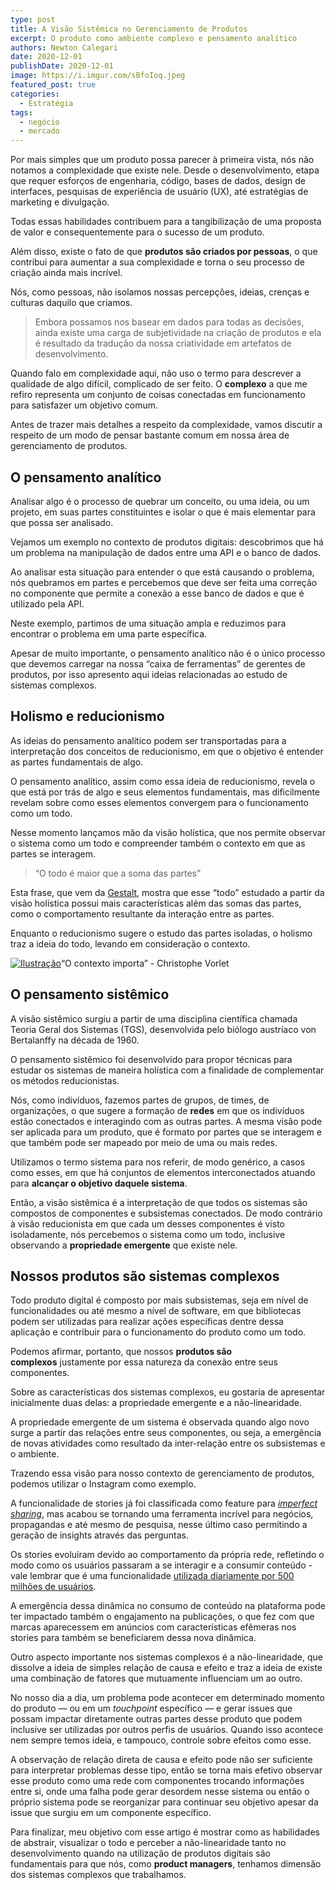 ```yaml
---
type: post
title: A Visão Sistêmica no Gerenciamento de Produtos
excerpt: O produto como ambiente complexo e pensamento analítico
authors: Newton Calegari
date: 2020-12-01
publishDate: 2020-12-01
image: https://i.imgur.com/sBfoIoq.jpeg
featured_post: true
categories:
  - Estratégia
tags:
  - negócio
  - mercado
---
```


Por mais simples que um produto possa parecer à primeira vista, nós não notamos a complexidade que existe nele. Desde o desenvolvimento, etapa que requer esforços de engenharia, código, bases de dados, design de interfaces, pesquisas de experiência de usuário (UX), até estratégias de marketing e divulgação.

Todas essas habilidades contribuem para a tangibilização de uma proposta de valor e consequentemente para o sucesso de um produto.

Além disso, existe o fato de que **produtos são criados por pessoas**, o que contribui para aumentar a sua complexidade e torna o seu processo de criação ainda mais incrível.

Nós, como pessoas, não isolamos nossas percepções, ideias, crenças e culturas daquilo que criamos.

> Embora possamos nos basear em dados para todas as decisões, ainda existe uma carga de subjetividade na criação de produtos e ela é resultado da tradução da nossa criatividade em artefatos de desenvolvimento.

Quando falo em complexidade aqui, não uso o termo para descrever a qualidade de algo difícil, complicado de ser feito. O **complexo** a que me refiro representa um conjunto de coisas conectadas em funcionamento para satisfazer um objetivo comum.

Antes de trazer mais detalhes a respeito da complexidade, vamos discutir a respeito de um modo de pensar bastante comum em nossa área de gerenciamento de produtos.

## O pensamento analítico

Analisar algo é o processo de quebrar um conceito, ou uma ideia, ou um projeto, em suas partes constituintes e isolar o que é mais elementar para que possa ser analisado.

Vejamos um exemplo no contexto de produtos digitais: descobrimos que há um problema na manipulação de dados entre uma API e o banco de dados.

Ao analisar esta situação para entender o que está causando o problema, nós quebramos em partes e percebemos que deve ser feita uma correção no componente que permite a conexão a esse banco de dados e que é utilizado pela API.

Neste exemplo, partimos de uma situação ampla e reduzimos para encontrar o problema em uma parte específica.

Apesar de muito importante, o pensamento analítico não é o único processo que devemos carregar na nossa “caixa de ferramentas” de gerentes de produtos, por isso apresento aqui ideias relacionadas ao estudo de sistemas complexos.

## Holismo e reducionismo

As ideias do pensamento analítico podem ser transportadas para a interpretação dos conceitos de reducionismo, em que o objetivo é entender as partes fundamentais de algo.

O pensamento analítico, assim como essa ideia de reducionismo, revela o que está por trás de algo e seus elementos fundamentais, mas dificilmente revelam sobre como esses elementos convergem para o funcionamento como um todo.

Nesse momento lançamos mão da visão holística, que nos permite observar o sistema como um todo e compreender também o contexto em que as partes se interagem.

> “O todo é maior que a soma das partes”

Esta frase, que vem da [Gestalt](https://pt.wikipedia.org/wiki/Gestalt), mostra que esse “todo” estudado a partir da visão holística possui mais características além das somas das partes, como o comportamento resultante da interação entre as partes.

Enquanto o reducionismo sugere o estudo das partes isoladas, o holismo traz a ideia do todo, levando em consideração o contexto.

[![Ilustração ](https://newtoncalegari.com.br/static/1296be616eeb00769cba3f04cb43e0c1/6a068/context-matters--christophe-vorlet.jpg)](https://newtoncalegari.com.br/static/1296be616eeb00769cba3f04cb43e0c1/d5412/context-matters--christophe-vorlet.jpg)“O contexto importa” - Christophe Vorlet

## O pensamento sistêmico

A visão sistêmico surgiu a partir de uma disciplina científica chamada Teoria Geral dos Sistemas (TGS), desenvolvida pelo biólogo austríaco von Bertalanffy na década de 1960.

O pensamento sistêmico foi desenvolvido para propor técnicas para estudar os sistemas de maneira holística com a finalidade de complementar os métodos reducionistas.

Nós, como indivíduos, fazemos partes de grupos, de times, de organizações, o que sugere a formação de **redes** em que os indivíduos estão conectados e interagindo com as outras partes. A mesma visão pode ser aplicada para um produto, que é formato por partes que se interagem e que também pode ser mapeado por meio de uma ou mais redes.

Utilizamos o termo sistema para nos referir, de modo genérico, a casos como esses, em que há conjuntos de elementos interconectados atuando para **alcançar o objetivo daquele sistema**.

Então, a visão sistêmica é a interpretação de que todos os sistemas são compostos de componentes e subsistemas conectados. De modo contrário à visão reducionista em que cada um desses componentes é visto isoladamente, nós percebemos o sistema como um todo, inclusive observando a **propriedade emergente** que existe nele.

## Nossos produtos são sistemas complexos

Todo produto digital é composto por mais subsistemas, seja em nível de funcionalidades ou até mesmo a nível de software, em que bibliotecas podem ser utilizadas para realizar ações específicas dentre dessa aplicação e contribuir para o funcionamento do produto como um todo.

Podemos afirmar, portanto, que nossos **produtos são complexos** justamente por essa natureza da conexão entre seus componentes.

Sobre as características dos sistemas complexos, eu gostaria de apresentar inicialmente duas delas: a propriedade emergente e a não-linearidade.

A propriedade emergente de um sistema é observada quando algo novo surge a partir das relações entre seus componentes, ou seja, a emergência de novas atividades como resultado da inter-relação entre os subsistemas e o ambiente.

Trazendo essa visão para nosso contexto de gerenciamento de produtos, podemos utilizar o Instagram como exemplo.

A funcionalidade de stories já foi classificada como feature para *[imperfect sharing](https://techcrunch.com/2016/08/02/instagram-stories/)*, mas acabou se tornando uma ferramenta incrível para negócios, propagandas e até mesmo de pesquisa, nesse último caso permitindo a geração de insights através das perguntas.

Os stories evoluíram devido ao comportamento da própria rede, refletindo o modo como os usuários passaram a se interagir e a consumir conteúdo - vale lembrar que é uma funcionalidade [utilizada diariamente por 500 milhões de usuários](https://techcrunch.com/2019/01/30/instagram-stories-500-million/).

A emergência dessa dinâmica no consumo de conteúdo na plataforma pode ter impactado também o engajamento na publicações, o que fez com que marcas aparecessem em anúncios com características efêmeras nos stories para também se beneficiarem dessa nova dinâmica.

Outro aspecto importante nos sistemas complexos é a não-linearidade, que dissolve a ideia de simples relação de causa e efeito e traz a ideia de existe uma combinação de fatores que mutuamente influenciam um ao outro.

No nosso dia a dia, um problema pode acontecer em determinado momento do produto — ou em um *touchpoint* específico — e gerar issues que possam impactar diretamente outras partes desse produto que podem inclusive ser utilizadas por outros perfis de usuários. Quando isso acontece nem sempre temos ideia, e tampouco, controle sobre efeitos como esse.

A observação de relação direta de causa e efeito pode não ser suficiente para interpretar problemas desse tipo, então se torna mais efetivo observar esse produto como uma rede com componentes trocando informações entre si, onde uma falha pode gerar desordem nesse sistema ou então o próprio sistema pode se reorganizar para continuar seu objetivo apesar da issue que surgiu em um componente específico.

Para finalizar, meu objetivo com esse artigo é mostrar como as habilidades de abstrair, visualizar o todo e perceber a não-linearidade tanto no desenvolvimento quando na utilização de produtos digitais são fundamentais para que nós, como **product managers**, tenhamos dimensão dos sistemas complexos que trabalhamos.